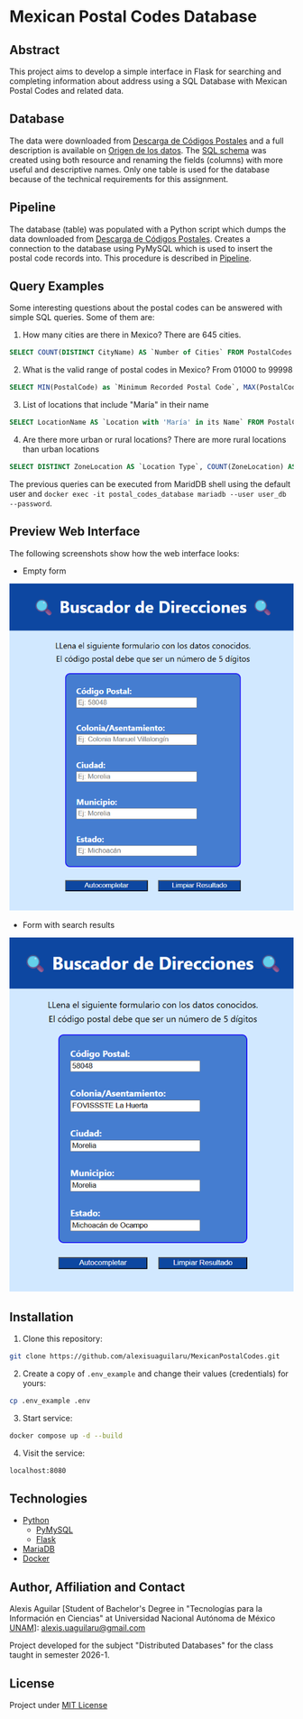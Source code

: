 # Mexican Postal Codes Database

## Abstract
This project aims to develop a simple interface in Flask for searching and completing information about address using a SQL Database with Mexican Postal Codes and related data.

## Database
The data were downloaded from [Descarga de Códigos Postales](https://www.correosdemexico.gob.mx/SSLServicios/ConsultaCP/CodigoPostal_Exportar.aspx) and a full description is available on [Origen de los datos](https://github.com/eclipxe13/sepomexphp/blob/master/docs/DATABASE.md). The [SQL schema](./Database/Schema.sql) was created using both resource and renaming the fields (columns) with more useful and descriptive names. Only one table is used for the database because of the technical requirements for this assignment. 

## Pipeline
The database (table) was populated with a Python script which dumps the data downloaded from [Descarga de Códigos Postales](https://www.correosdemexico.gob.mx/SSLServicios/ConsultaCP/CodigoPostal_Exportar.aspx). Creates a connection to the database using PyMySQL which is used to insert the postal code records into. This procedure is described in [Pipeline](./Pipeline).

## Query Examples
Some interesting questions about the postal codes can be answered with simple SQL queries. Some of them are:

1. How many cities are there in Mexico? There are 645 cities.
```SQL
SELECT COUNT(DISTINCT CityName) AS `Number of Cities` FROM PostalCodes WHERE CityName != 'None';
```
2. What is the valid range of postal codes in Mexico? From 01000 to 99998
```SQL
SELECT MIN(PostalCode) as `Minimum Recorded Postal Code`, MAX(PostalCode) AS `Maximum Recorded Postal Code` FROM PostalCodes
```
3. List of locations that include "María" in their name
```SQL
SELECT LocationName AS `Location with 'María' in its Name` FROM PostalCodes WHERE LocationName LIKE '%María%';
```
4. Are there more urban or rural locations? There are more rural locations than urban locations
```SQL
SELECT DISTINCT ZoneLocation AS `Location Type`, COUNT(ZoneLocation) AS `Number of Locations` FROM PostalCodes GROUP BY ZoneLocation HAVING ZoneLocation = 'Rural' OR ZoneLocation = 'Urbano' ORDER BY `Number of Locations` DESC
```

The previous queries can be executed from MaridDB shell using the default user and `docker exec -it postal_codes_database mariadb --user user_db --password`. 

## Preview Web Interface
The following screenshots show how the web interface looks:
* Empty form
 
![Preview01](./Resources/Preview01.png)

* Form with search results

![Preview02](./Resources/Preview02.png)

## Installation
1. Clone this repository:
```bash
git clone https://github.com/alexisuaguilaru/MexicanPostalCodes.git
```
2. Create a copy of `.env_example` and change their values (credentials) for yours:
```bash
cp .env_example .env
```
3. Start service:
```bash
docker compose up -d --build
```
4. Visit the service:
```bash
localhost:8080
```

## Technologies
* [Python](https://www.python.org/)
  * [PyMySQL](https://pymysql.readthedocs.io/en/latest/)
  * [Flask](https://flask.palletsprojects.com/en/stable/)
* [MariaDB](https://mariadb.org/)
* [Docker](https://www.docker.com/)

## Author, Affiliation and Contact
Alexis Aguilar [Student of Bachelor's Degree in "Tecnologías para la Información en Ciencias" at Universidad Nacional Autónoma de México [UNAM](https://www.unam.mx/)]: alexis.uaguilaru@gmail.com

Project developed for the subject "Distributed Databases" for the class taught in semester 2026-1.

## License
Project under [MIT License](LICENSE)